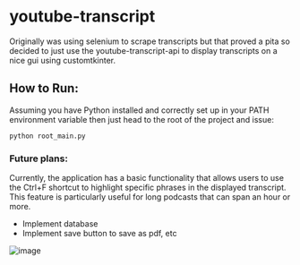 # youtube-transcript
Originally was using selenium to scrape transcripts but that proved a pita so decided to just use the youtube-transcript-api to display transcripts on a nice gui using customtkinter.  

## How to Run:
Assuming you have Python installed and correctly set up in your PATH environment variable then just head to the root of the project and issue:
```
python root_main.py
```
### Future plans: 
Currently, the application has a basic functionality that allows users to use the Ctrl+F shortcut to highlight specific phrases in the displayed transcript. This feature is particularly useful for long podcasts that can span an hour or more.

- Implement database 
- Implement save button to save as pdf, etc 

![image](https://github.com/saboel/youtube-transcript/assets/57048754/7c17c134-a9f8-47c0-b6bb-fe7f30ad8324)
